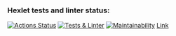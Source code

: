 ### Hexlet tests and linter status:
[![Actions Status](https://github.com/newTimesNewRoman/frontend-project-11/workflows/hexlet-check/badge.svg)](https://github.com/newTimesNewRoman/frontend-project-11/actions)
[![Tests & Linter](https://github.com/newTimesNewRoman/frontend-project-11/actions/workflows/auto-check.yml/badge.svg)](https://github.com/newTimesNewRoman/frontend-project-11/actions/workflows/auto-check.yml)
[![Maintainability](https://api.codeclimate.com/v1/badges/2e78ba54df7b4003c625/maintainability)](https://codeclimate.com/github/newTimesNewRoman/frontend-project-11/maintainability)
[Link](https://frontend-project-11-livid-iota.vercel.app/)